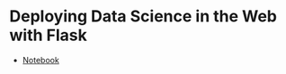 # Deploying Data Science in the Web with Flask

* [Notebook](http://nbviewer.ipython.org/github/TeachingDataScience/data-science-course/blob/forstudentviewing/17_flask/Flask_Lyrics_Classifier.ipynb)
